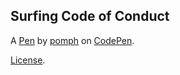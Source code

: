Surfing Code of Conduct
-----------------------


A [Pen](https://codepen.io/pomph/pen/wvGxLjM) by [pomph](https://codepen.io/pomph) on [CodePen](https://codepen.io).

[License](https://codepen.io/pomph/pen/wvGxLjM/license).